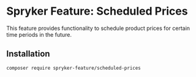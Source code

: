 # Spryker Feature: Scheduled Prices

This feature provides functionality to schedule product prices for certain time periods in the future.

## Installation

```
composer require spryker-feature/scheduled-prices
```
